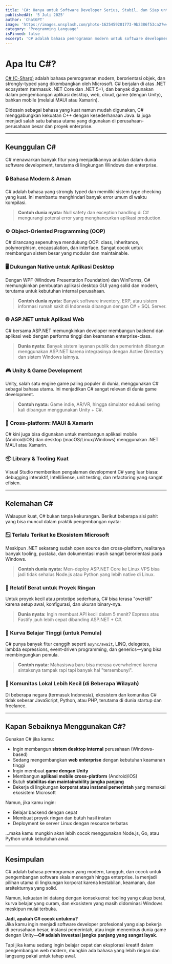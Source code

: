 ```yaml
---
title: 'C#: Hanya untuk Software Developer Serius, Stabil, dan Siap untuk Proyek Skala Besar'
publishedAt: '5 Juli 2025'
author: 'ChatGPT'
image: 'https://images.unsplash.com/photo-1625459201773-9b2386f53ca2?w=600&auto=format&fit=crop&q=60&ixlib=rb-4.1.0&ixid=M3wxMjA3fDB8MHxzZWFyY2h8NHx8YyUyMGxhbmd1YWdlfGVufDB8fDB8fHww'
category: 'Programming Language'
isPinned: false
excerpt: 'C# adalah bahasa pemrograman modern untuk software development berbasis .NET. Stabil, OOP-friendly, dan banyak digunakan di aplikasi desktop, web, cloud, hingga game dengan Unity.'
---
```


# Apa Itu C#?

[C# (C-Sharp)](https://learn.microsoft.com/en-us/dotnet/csharp/) adalah bahasa pemrograman modern, berorientasi objek, dan strongly-typed yang dikembangkan oleh Microsoft. C# berjalan di atas .NET ecosystem (termasuk .NET Core dan .NET 5+), dan banyak digunakan dalam pengembangan aplikasi desktop, web, cloud, game (dengan Unity), bahkan mobile (melalui MAUI atau Xamarin).

Didesain sebagai bahasa yang kuat namun mudah digunakan, C# menggabungkan kekuatan C++ dengan kesederhanaan Java. Ia juga menjadi salah satu bahasa utama yang digunakan di perusahaan-perusahaan besar dan proyek enterprise.

---

## Keunggulan C#

C# menawarkan banyak fitur yang menjadikannya andalan dalam dunia software development, terutama di lingkungan Windows dan enterprise.

### 🔒 Bahasa Modern & Aman

C# adalah bahasa yang strongly typed dan memiliki sistem type checking yang kuat. Ini membantu menghindari banyak error umum di waktu kompilasi.

> **Contoh dunia nyata:** Null safety dan exception handling di C# mengurangi potensi error yang menghancurkan aplikasi production.

### ⚙️ Object-Oriented Programming (OOP)

C# dirancang sepenuhnya mendukung OOP: class, inheritance, polymorphism, encapsulation, dan interface. Sangat cocok untuk membangun sistem besar yang modular dan maintainable.

### 🖥️ Dukungan Native untuk Aplikasi Desktop

Dengan WPF (Windows Presentation Foundation) dan WinForms, C# memungkinkan pembuatan aplikasi desktop GUI yang solid dan modern, terutama untuk kebutuhan internal perusahaan.

> **Contoh dunia nyata:** Banyak software inventory, ERP, atau sistem informasi rumah sakit di Indonesia dibangun dengan C# + SQL Server.

### 🌐 ASP.NET untuk Aplikasi Web

C# bersama ASP.NET memungkinkan developer membangun backend dan aplikasi web dengan performa tinggi dan keamanan enterprise-class.

> **Dunia nyata:** Banyak sistem layanan publik dan pemerintah dibangun menggunakan ASP.NET karena integrasinya dengan Active Directory dan sistem Windows lainnya.

### 🎮 Unity & Game Development

Unity, salah satu engine game paling populer di dunia, menggunakan C# sebagai bahasa utama. Ini menjadikan C# sangat relevan di dunia game development.

> **Contoh nyata:** Game indie, AR/VR, hingga simulator edukasi sering kali dibangun menggunakan Unity + C#.

### 📱 Cross-platform: MAUI & Xamarin

C# kini juga bisa digunakan untuk membangun aplikasi mobile (Android/iOS) dan desktop (macOS/Linux/Windows) menggunakan .NET MAUI atau Xamarin.

### 📦 Library & Tooling Kuat

Visual Studio memberikan pengalaman development C# yang luar biasa: debugging interaktif, IntelliSense, unit testing, dan refactoring yang sangat efisien.

---

## Kelemahan C#

Walaupun kuat, C# bukan tanpa kekurangan. Berikut beberapa sisi pahit yang bisa muncul dalam praktik pengembangan nyata:

### 🪟 Terlalu Terikat ke Ekosistem Microsoft

Meskipun .NET sekarang sudah open source dan cross-platform, realitanya banyak tooling, pustaka, dan dokumentasi masih sangat berorientasi pada Windows.

> **Contoh dunia nyata:** Men-deploy ASP.NET Core ke Linux VPS bisa jadi tidak sehalus Node.js atau Python yang lebih native di Linux.

### 🐘 Relatif Berat untuk Proyek Ringan

Untuk proyek kecil atau prototipe sederhana, C# bisa terasa "overkill" karena setup awal, konfigurasi, dan ukuran binary-nya.

> **Dunia nyata:** Ingin membuat API kecil dalam 5 menit? Express atau Fastify jauh lebih cepat dibanding ASP.NET + C#.

### 🧠 Kurva Belajar Tinggi (untuk Pemula)

C# punya banyak fitur canggih seperti `async/await`, LINQ, delegates, lambda expressions, event-driven programming, dan generics—yang bisa membingungkan pemula.

> **Contoh nyata:** Mahasiswa baru bisa merasa overwhelmed karena sintaksnya tampak rapi tapi banyak hal "tersembunyi".

### 🔄 Komunitas Lokal Lebih Kecil (di Beberapa Wilayah)

Di beberapa negara (termasuk Indonesia), ekosistem dan komunitas C# tidak sebesar JavaScript, Python, atau PHP, terutama di dunia startup dan freelance.

---

## Kapan Sebaiknya Menggunakan C#?

Gunakan C# jika kamu:

- Ingin membangun **sistem desktop internal** perusahaan (Windows-based)
- Sedang mengembangkan **web enterprise** dengan kebutuhan keamanan tinggi
- Ingin membuat **game dengan Unity**
- Membangun **aplikasi mobile cross-platform** (Android/iOS)
- Butuh **stabilitas dan maintainability jangka panjang**
- Bekerja di lingkungan **korporat atau instansi pemerintah** yang memakai ekosistem Microsoft

Namun, jika kamu ingin:

- Belajar backend dengan cepat
- Membuat proyek ringan dan butuh hasil instan
- Deployment ke server Linux dengan resource terbatas

…maka kamu mungkin akan lebih cocok menggunakan Node.js, Go, atau Python untuk kebutuhan awal.

---

## Kesimpulan

C# adalah bahasa pemrograman yang modern, tangguh, dan cocok untuk pengembangan software skala menengah hingga enterprise. Ia menjadi pilihan utama di lingkungan korporat karena kestabilan, keamanan, dan arsitekturnya yang solid.

Namun, kekuatan ini datang dengan konsekuensi: tooling yang cukup berat, kurva belajar yang curam, dan ekosistem yang masih didominasi Windows meskipun mulai terbuka.

**Jadi, apakah C# cocok untukmu?**  
Jika kamu ingin menjadi software developer profesional yang siap bekerja di perusahaan besar, instansi pemerintah, atau ingin menembus dunia game dengan Unity—**C# adalah investasi jangka panjang yang sangat layak**.

Tapi jika kamu sedang ingin belajar cepat dan eksplorasi kreatif dalam pengembangan web modern, mungkin ada bahasa yang lebih ringan dan langsung pakai untuk tahap awal.
